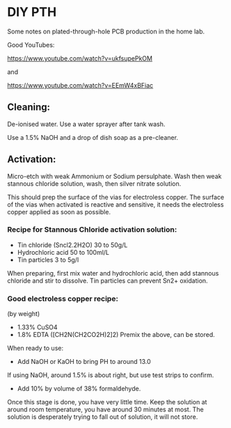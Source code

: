 # DIY PTH

Some notes on plated-through-hole PCB production in the home lab.

Good YouTubes:

https://www.youtube.com/watch?v=ukfsupePkOM

and

https://www.youtube.com/watch?v=EEmW4xBFiac

## Cleaning:

De-ionised water. Use a water sprayer after tank wash. 

Use a 1.5% NaOH and a drop of dish soap as a pre-cleaner.

## Activation:

Micro-etch with weak Ammonium or Sodium persulphate. Wash then weak stannous chloride solution, wash, then silver nitrate solution.

This should prep the surface of the vias for electroless copper. 
The surface of the vias when activated is reactive and sensitive,  it needs the electroless copper applied as soon as possible.

### Recipe for Stannous Chloride activation solution:

- Tin chloride (Sncl2.2H2O) 30 to 50g/L
- Hydrochloric acid 50 to 100ml/L
- Tin particles 3 to 5g/l

When preparing, first mix water and hydrochloric acid, then add stannous chloride and stir to dissolve. Tin particles can prevent Sn2+ oxidation.

### Good electroless copper recipe:

(by weight)
- 1.33% CuSO4
- 1.8% EDTA  ([CH2N(CH2CO2H)2]2)
Premix the above, can be stored.

When ready to use:
- Add NaOH or KaOH to bring PH to around 13.0

If using NaOH, around 1.5% is about right, but use test strips to confirm.

- Add 10% by volume of 38% formaldehyde. 

Once this stage is done, you have very little time. 
Keep the solution at around room temperature, you have around 30 minutes at most. 
The solution is desperately trying to fall out of solution, it will not store.

